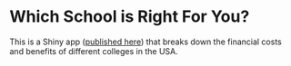 # Which School is Right For You?

This is a Shiny app
([published here](https://ann-ss.shinyapps.io/info201-final-project/))
that breaks down the financial costs and benefits of different
colleges in the USA. 
